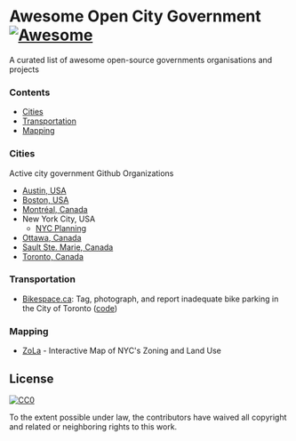 # Awesome Open City Government [![Awesome](https://awesome.re/badge.svg)](https://awesome.re)
A curated list of awesome open-source governments organisations and projects

### Contents
 - [Cities](#cities)
 - [Transportation](#Transportation)
 - [Mapping](#Mapping)

### Cities
Active city government Github Organizations
 - [Austin, USA](https://github.com/cityofaustin)
 - [Boston, USA](https://github.com/CityOfBoston)
 - [Montréal, Canada](https://github.com/VilledeMontreal)
 - New York City, USA
   * [NYC Planning](https://github.com/NYCPlanning)
 - [Ottawa, Canada](https://github.com/cityofottawa)
 - [Sault Ste. Marie, Canada](https://github.com/cityssm)
 - [Toronto, Canada](https://github.com/CityofToronto)

### Transportation

 - [Bikespace.ca](https://www.bikespace.ca/): Tag, photograph, and report inadequate bike parking in the City of Toronto ([code](https://gitlab.com/bikespace/Bicycle-parking))
 
### Mapping
 - [ZoLa](https://github.com/NYCPlanning/labs-zola) - Interactive Map of NYC's Zoning and Land Use

## License

[![CC0](http://mirrors.creativecommons.org/presskit/buttons/88x31/svg/cc-zero.svg)](https://creativecommons.org/publicdomain/zero/1.0/)

To the extent possible under law, the contributors have waived all copyright and related or neighboring rights to this work.
